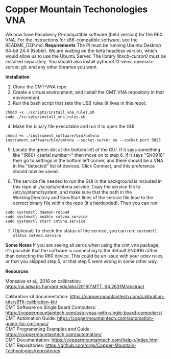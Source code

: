 # Copper Mountain Techonologies VNA
We now have Raspberry Pi-compatible software (beta version) for the R60 VNA. For the instructions for x86-compatible software, see the README\_DEP.md.
**Requirements**
The Pi must be running Ubuntu Desktop 64-bit 24.4 (Noble). We are waiting on the beta headless version, which would allow us to use the Ubuntu Server. The library *libxcb-cursor0* must be installed separately. You should also install python3.12-venv, openssh-server, git, and any other libraries you want.

**Installation**
1. Clone the CMT-VNA repo.
2. Create a virtual environment, and install the CMT-VNA repository in that environment.
3. Run the bash script that sets the USB rules (it lives in this repo):
```
chmod +x ./scripts/install_vna_rules.sh
sudo ./scripts/install_vna_rules.sh
``` 
4. Make the binary file executable and run it to open the GUI:
```
chmod +x ./instrument_software/bin/cmtvna 
instrument_software/bin/cmtvna --socket-server on --socket-port 5025
```
5. Locate the green dot at the bottom left of the GUI. If it says something like "(R60) \<serial number\>" then move on to step 6. If it says "SN0916" then go to settings in the bottom left corner, and there should be a VNA in the "detected" list of devices. Click Connect, and this preference should now be saved. 

6. The service file needed to run the GUI in the background is included in this repo at ./scripts/cmtvna.service. Copy the service file to /etc/systemd/system, and make sure that the path in the WorkingDirectory and ExecStart lines of the service file lead to the correct binary file within the repo (it's hardcoded). Then you can run:
```
sudo systemctl daemon-reload
sudo systemctl enable cmtvna.service
sudo systemctl start cmtvna.service
```

7. (Optional) To check the status of the service, you can run:
```systemctl status cmtvna.service```


**Some Notes**
If you are seeing all zeros when using the cmt\_vna package, it's possible that the software is connecting to the default SN0916 rather than detecting the R60 device. This could be an issue with your udev rules, or that you skipped step 5, or that step 5 went wrong in some other way.
 
**Resources**

Monsalve et al., 2016 on calibration: https://ui.adsabs.harvard.edu/abs/2016ITMTT..64.2631M/abstract

Calibration kit documentation: https://coppermountaintech.com/calibration-kits/s911t-calibration-kit/ \
CMT Software on Single Board Computers: https://coppermountaintech.com/usb-vnas-with-single-board-computers/ \
CMT Automation Guide: https://coppermountaintech.com/automation-guide-for-cmt-vnas/ \
CMT Programming Examples and Guide: https://coppermountaintech.com/automation/ \
CMT Documentation: https://coppermountaintech.com/help-r/index.html \
CMT Repositories: https://github.com/orgs/Copper-Mountain-Technologies/repositories
